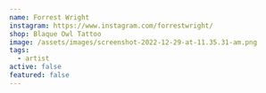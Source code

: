 ```yaml
---
name: Forrest Wright
instagram: https://www.instagram.com/forrestwright/
shop: Blaque Owl Tattoo
image: /assets/images/screenshot-2022-12-29-at-11.35.31-am.png
tags:
  - artist
active: false
featured: false
---
```

